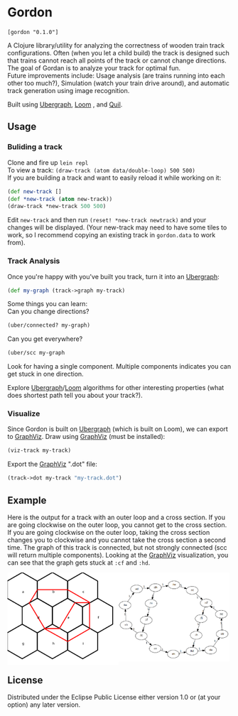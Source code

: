 # Gordon
    [gordon "0.1.0"]

A Clojure library/utility for analyzing the correctness of wooden train track configurations. Often (when you let a child build) the track is designed such that trains cannot reach all points of the track or cannot change directions. The goal of Gordan is to analyze your track for optimal fun.  
Future improvements include: Usage analysis (are trains running into each other too much?), Simulation (watch your train drive around), and automatic track generation using image recognition.

Built using [Ubergraph](https://github.com/Engelberg/ubergraph), [Loom](https://github.com/aysylu/loom) , and [Quil](https://github.com/quil/quil).

## Usage
### Buliding a track
Clone and fire up ```lein repl```  
To view a track: ```(draw-track (atom data/double-loop) 500 500)```  
If you are building a track and want to easily reload it while working on it:  
``` clojure
(def new-track []
(def *new-track (atom new-track))
(draw-track *new-track 500 500)
```
Edit ```new-track``` and then run ```(reset! *new-track newtrack)``` and your changes will be displayed.
(Your new-track may need to have some tiles to work, so I recommend copying an existing track in ```gordon.data``` to work from).

### Track Analysis
Once you're happy with you've built you track, turn it into an [Ubergraph](https://github.com/Engelberg/ubergraph):
``` clojure 
(def my-graph (track->graph my-track)
```  
Some things you can learn:  
Can you change directions?  
``` clojure
(uber/connected? my-graph)
```

Can you get everywhere?  
``` clojure
(uber/scc my-graph
```
Look for having a single component. Multiple components indicates you can get stuck in one direction.

Explore [Ubergraph](https://github.com/Engelberg/ubergraph)/[Loom](https://github.com/aysylu/loom) algorithms for other interesting properties (what does shortest path tell you about your track?).

### Visualize
Since Gordon is built on [Ubergraph](https://github.com/Engelberg/ubergraph) (which is built on Loom), we can export to [GraphViz](https://graphviz.org/).
Draw using [GraphViz](https://graphviz.org/) (must be installed):
``` clojure
(viz-track my-track)
```

Export the [GraphViz](https://graphviz.org/) ".dot" file:  
``` clojure
(track->dot my-track "my-track.dot")
```

## Example
Here is the output for a track with an outer loop and a cross section. If you are going clockwise on the outer loop, you cannot get to the cross section. If you are going clockwise on the outer loop, taking the cross section changes you to clockwise and you cannot take the cross section a second time. The graph of this track is connected, but not strongly connected (scc will return multiple components). Looking at the [GraphViz](https://graphviz.org/) visualization, you can see that the graph gets stuck at ```:cf``` and ```:hd```.

<img src="examples/stuck-train-tracks.png" alt="Stuck Train Track" title="Stuck Train Track" align="left" width="250"/>
<img src="examples/stuck-train-graph.png" alt="Stuck Train Graph" title="Stuck Train Graph" align="center" width="250"/>  


## License

Distributed under the Eclipse Public License either version 1.0 or (at
your option) any later version.
